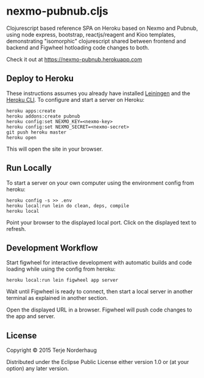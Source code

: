 # nexmo-pubnub.cljs

Clojurescript based reference SPA on Heroku based on Nexmo and Pubnub,
using node express, bootstrap, reactjs/reagent and Kioo templates,
demonstrating "isomorphic" clojurescript shared between frontend and backend
and Figwheel hotloading code changes to both.

Check it out at https://nexmo-pubnub.herokuapp.com

## Deploy to Heroku

These instructions assumes you already have installed [Leiningen](http://leiningen.org/) and the [Heroku CLI](https://devcenter.heroku.com/articles/heroku-command).
To configure and start a server on Heroku:

    heroku apps:create
    heroku addons:create pubnub
    heroku config:set NEXMO_KEY=<nexmo-key>
    heroku config:set NEXMO_SECRET=<nexmo-secret>
    git push heroku master
    heroku open

This will open the site in your browser.

## Run Locally

To start a server on your own computer using the environment config from heroku:

    heroku config -s >> .env
    heroku local:run lein do clean, deps, compile
    heroku local

Point your browser to the displayed local port.
Click on the displayed text to refresh.

## Development Workflow

Start figwheel for interactive development with automatic builds
and code loading while using the config from heroku:

    heroku local:run lein figwheel app server

Wait until Figwheel is ready to connect, then
start a local server in another terminal as explained in
another section.

Open the displayed URL in a browser.
Figwheel will push code changes to the app and server.

## License

Copyright © 2015 Terje Norderhaug

Distributed under the Eclipse Public License either version 1.0 or (at
your option) any later version.
